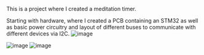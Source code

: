 This is a project where I created a meditation timer. 

Starting with hardware, where I created a PCB containing an STM32 as well as basic power circuitry and layout of different buses to communicate with different devices via I2C.
![image](https://github.com/user-attachments/assets/8fb4866a-da87-413b-a81c-4ff51392bc81)

![image](https://github.com/user-attachments/assets/ca5db52f-fed1-4477-909a-20fd2df3d5e0)
![image](https://github.com/user-attachments/assets/345f035e-eceb-47a0-839d-9cabec9d8e98)
